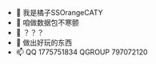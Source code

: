 - 👋 我是橘子SSOrangeCATY
- 👀 咱做数据包不寒颤
- 🌱 ？？？
- 💞️ 做出好玩的东西
- 📫 QQ 1775751834 QGROUP 797072120

<!---
Feoran/Feoran is a ✨ special ✨ repository because its `README.md` (this file) appears on your GitHub profile.
You can click the Preview link to take a look at your changes.
--->
